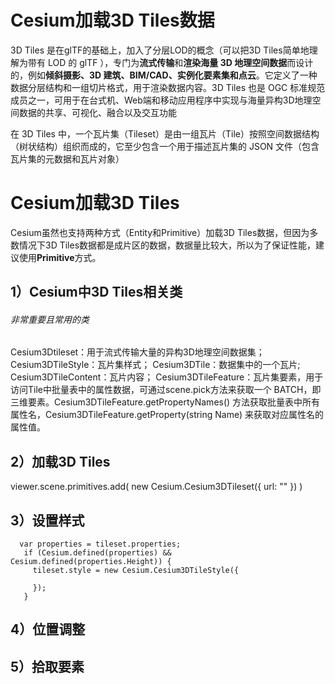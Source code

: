 # Cesium加载3D Tiles数据
3D Tiles 是在glTF的基础上，加入了分层LOD的概念（可以把3D Tiles简单地理解为带有 LOD 的 glTF ），专门为**流式传输**和**渲染海量 3D 地理空间数据**而设计的，例如**倾斜摄影、3D 建筑、BIM/CAD、实例化要素集和点云**。它定义了一种数据分层结构和一组切片格式，用于渲染数据内容。3D Tiles 也是 OGC 标准规范成员之一，可用于在台式机、Web端和移动应用程序中实现与海量异构3D地理空间数据的共享、可视化、融合以及交互功能

在 3D Tiles 中，一个瓦片集（Tileset）是由一组瓦片（Tile）按照空间数据结构（树状结构）组织而成的，它至少包含一个用于描述瓦片集的 JSON 文件（包含瓦片集的元数据和瓦片对象）



# Cesium加载3D Tiles
Cesium虽然也支持两种方式（Entity和Primitive）加载3D Tiles数据，但因为多数情况下3D Tiles数据都是成片区的数据，数据量比较大，所以为了保证性能，建议使用**Primitive**方式。

## 1）Cesium中3D Tiles相关类
###### 非常重要且常用的类
Cesium3Dtileset：用于流式传输大量的异构3D地理空间数据集；
Cesium3DTileStyle：瓦片集样式；
Cesium3DTile：数据集中的一个瓦片;
Cesium3DTileContent：瓦片内容；
Cesium3DTileFeature：瓦片集要素，用于访问Tile中批量表中的属性数据，可通过scene.pick方法来获取一个 BATCH，即三维要素。Cesium3DTileFeature.getPropertyNames() 方法获取批量表中所有属性名，Cesium3DTileFeature.getProperty(string Name) 来获取对应属性名的属性值。

## 2）加载3D Tiles
viewer.scene.primitives.add(
    new Cesium.Cesium3DTileset({
        url: ""
    })
)
## 3）设置样式
      var properties = tileset.properties;
       if (Cesium.defined(properties) && Cesium.defined(properties.Height)) {
         tileset.style = new Cesium.Cesium3DTileStyle({

         });
       }
## 4）位置调整

## 5）拾取要素
